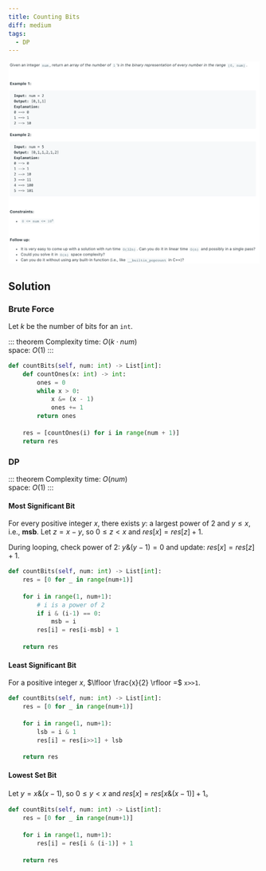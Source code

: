 ```yaml
---
title: Counting Bits
diff: medium
tags:
  - DP
---
```


<img class="medium-zoom" src="/algo/counting-bits.png" alt="https://leetcode.com/problems/counting-bits">

## Solution

### Brute Force

Let $k$ be the number of bits for an `int`.

::: theorem Complexity
time: $O(k \cdot num)$  
space: $O(1)$
:::

```py
def countBits(self, num: int) -> List[int]:
    def countOnes(x: int) -> int:
        ones = 0
        while x > 0:
            x &= (x - 1)
            ones += 1
        return ones

    res = [countOnes(i) for i in range(num + 1)]
    return res
```

### DP

::: theorem Complexity
time: $O(num)$  
space: $O(1)$
:::

#### Most Significant Bit

For every positive integer $x$, there exists $y$: a largest power of $2$ and $y \le x$, i.e., **msb**. Let $z = x-y$, so $0 \le z<x$ and $res[x]=res[z]+1$.

During looping, check power of 2: $y \&(y-1)=0$ and update: $res[x]=res[z]+1$.

```py
def countBits(self, num: int) -> List[int]:
    res = [0 for _ in range(num+1)]

    for i in range(1, num+1):
        # i is a power of 2
        if i & (i-1) == 0:
            msb = i
        res[i] = res[i-msb] + 1

    return res
```

#### Least Significant Bit

For a positive integer $x$, $\lfloor \frac{x}{2} \rfloor =$ `x>>1`.

```py
def countBits(self, num: int) -> List[int]:
    res = [0 for _ in range(num+1)]

    for i in range(1, num+1):
        lsb = i & 1
        res[i] = res[i>>1] + lsb

    return res
```

#### Lowest Set Bit

Let $y=x \&(x-1)$, so $0 \le y < x$ and $res[x]=res[x \&(x-1)]+1$。

```py
def countBits(self, num: int) -> List[int]:
    res = [0 for _ in range(num+1)]

    for i in range(1, num+1):
        res[i] = res[i & (i-1)] + 1

    return res
```
